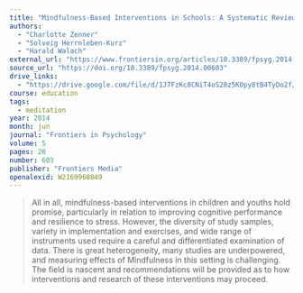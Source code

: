 ```yaml
---
title: "Mindfulness-Based Interventions in Schools: A Systematic Review and Meta-Analysis"
authors:
  - "Charlotte Zenner"
  - "Solveig Herrnleben-Kurz"
  - "Harald Walach"
external_url: "https://www.frontiersin.org/articles/10.3389/fpsyg.2014.00603/pdf"
source_url: "https://doi.org/10.3389/fpsyg.2014.00603"
drive_links:
  - "https://drive.google.com/file/d/1J7FzKc8CNiT4oS20z5K0py8tB4TyDo2f/view?usp=drivesdk"
course: education
tags:
  - meditation
year: 2014
month: jun
journal: "Frontiers in Psychology"
volume: 5
pages: 20
number: 603
publisher: "Frontiers Media"
openalexid: W2169968049
---
```



> All in all, mindfulness-based interventions in children and youths hold promise, particularly in relation to improving cognitive performance and resilience to stress.
> However, the diversity of study samples, variety in implementation and exercises, and wide range of instruments used require a careful and differentiated examination of data.
> There is great heterogeneity, many studies are underpowered, and measuring effects of Mindfulness in this setting is challenging.
> The field is nascent and recommendations will be provided as to how interventions and research of these interventions may proceed.

